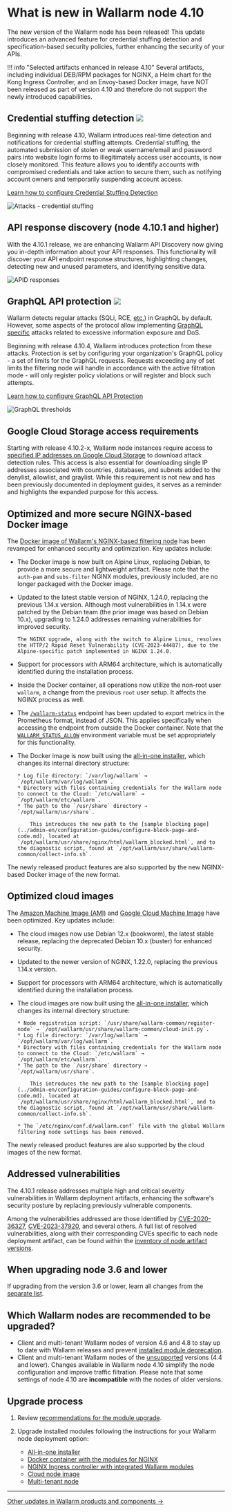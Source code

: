 # What is new in Wallarm node 4.10

The new version of the Wallarm node has been released! This update introduces an advanced feature for credential stuffing detection and specification-based security policies, further enhancing the security of your APIs.

!!! info "Selected artifacts enhanced in release 4.10"
    Several artifacts, including individual DEB/RPM packages for NGINX, a Helm chart for the Kong Ingress Controller, and an Envoy-based Docker image, have NOT been released as part of version 4.10 and therefore do not support the newly introduced capabilities.

## Credential stuffing detection <a href="../../about-wallarm/subscription-plans/#subscription-plans"><img src="../../images/api-security-tag.svg" style="border: none;"></a>

Beginning with release 4.10, Wallarm introduces real-time detection and notifications for credential stuffing attempts. Credential stuffing, the automated submission of stolen or weak username/email and password pairs into website login forms to illegitimately access user accounts, is now closely monitored. This feature allows you to identify accounts with compromised credentials and take action to secure them, such as notifying account owners and temporarily suspending account access.

[Learn how to configure Credential Stuffing Detection](../about-wallarm/credential-stuffing.md)

![Attacks - credential stuffing](../images/about-wallarm-waf/credential-stuffing/credential-stuffing-attacks.png)

## API response discovery (node 4.10.1 and higher)

With the 4.10.1 release, we are enhancing Wallarm API Discovery now giving you in-depth information about your API responses. This functionality will discover your API endpoint response structures, highlighting changes, detecting new and unused parameters, and identifying sensitive data.

![APID responses](../images/about-wallarm-waf/api-discovery/discovered-request-params-4.10.png)

## GraphQL API protection <a href="../../about-wallarm/subscription-plans/#subscription-plans"><img src="../../images/api-security-tag.svg" style="border: none;"></a>

Wallarm detects regular attacks (SQLi, RCE, [etc.](../attacks-vulns-list.md)) in GraphQL by default. However, some aspects of the protocol allow implementing [GraphQL specific](../attacks-vulns-list.md#graphql-attack) attacks related to excessive information exposure and DoS.

Beginning with release 4.10.4, Wallarm introduces protection from these attacks. Protection is set by configuring your organization's GraphQL policy - a set of limits for the GraphQL requests. Requests exceeding any of set limits the filtering node will handle in accordance with the active filtration mode - will only register policy violations or will register and block such attempts.

[Learn how to configure GraphQL API Protection](../api-protection/graphql-rule.md)

![GraphQL thresholds](../images/user-guides/rules/graphql-rule.png)

## Google Cloud Storage access requirements

Starting with release 4.10.2-x, Wallarm node instances require access to [specified IP addresses on Google Cloud Storage](https://www.gstatic.com/ipranges/goog.json) to download attack detection rules. This access is also essential for downloading single IP addresses associated with countries, databases, and subnets added to the denylist, allowlist, and graylist. While this requirement is not new and has been previously documented in deployment guides, it serves as a reminder and highlights the expanded purpose for this access.

<!--## API Specification Enforcement

In this latest update, we introduce API Specification Enforcement feature. This filters incoming traffic, permitting only requests that comply with your API specifications. Using the Wallarm node, which sits between clients and your applications, it compares endpoint descriptions in your specifications with actual API requests. Discrepancies, such as undefined endpoint requests or those with unauthorized parameters, are either blocked or monitored as configured.

This strengthens security by preventing potential attack attempts and also optimizes API performance by avoiding overloading and misuse.

Additionally, this update introduces new parameters for some deployment options, enabling technical control over the feature's operation:

* For all-in-one installer: the [`wallarm_enable_apifw`](../admin-en/configure-parameters-en.md#wallarm_enable_apifw) NGINX directive.
* For NGINX Ingress Controller: the [`controller.wallarm.apifirewall`](../admin-en/configure-kubernetes-en.md#controllerwallarmapifirewall) values group.
* For NGINX-based Docker image: the environment variable `WALLARM_APIFW_ENABLE`.

!!! info "Required configuration"
    You need [additional configuration](../api-policy-enforcement/setup.md#step-3-configure-specific-cases-or-disable) when using API Specification Enforcement with the NGINX-based Wallarm nodes installed with:

      * [All-in-one installer](../installation/nginx/all-in-one.md)
      * [Docker image](../admin-en/installation-docker-en.md) - only when you [mount](../admin-en/installation-docker-en.md#run-the-container-mounting-the-configuration-file) your own custom configuration file

[Learn how to configure API Specification Enforcement](../api-policy-enforcement/setup.md)

![Specification - use for applying security policies](../images/api-policies-enforcement/api-policies-enforcement-events.png)
-->
## Optimized and more secure NGINX-based Docker image

The [Docker image of Wallarm's NGINX-based filtering node](../admin-en/installation-docker-en.md) has been revamped for enhanced security and optimization. Key updates include:

* The Docker image is now built on Alpine Linux, replacing Debian, to provide a more secure and lightweight artifact. Please note that the `auth-pam` and `subs-filter` NGINX modules, previously included, are no longer packaged with the Docker image.
* Updated to the latest stable version of NGINX, 1.24.0, replacing the previous 1.14.x version. Although most vulnerabilities in 1.14.x were patched by the Debian team (the prior image was based on Debian 10.x), upgrading to 1.24.0 addresses remaining vulnerabilities for improved security.

      The NGINX upgrade, along with the switch to Alpine Linux, resolves the HTTP/2 Rapid Reset Vulnerability (CVE-2023-44487), due to the Alpine-specific patch implemented in NGINX 1.24.0.

* Support for processors with ARM64 architecture, which is automatically identified during the installation process.
* Inside the Docker container, all operations now utilize the non-root user `wallarm`, a change from the previous `root` user setup. It affects the NGINX process as well.
* The [`/wallarm-status`](../admin-en/configure-statistics-service.md) endpoint has been updated to export metrics in the Prometheus format, instead of JSON. This applies specifically when accessing the endpoint from outside the Docker container. Note that the [`WALLARM_STATUS_ALLOW`](../admin-en/installation-docker-en.md#wallarm-status-allow-env-var) environment variable must be set appropriately for this functionality.
* The Docker image is now built using the [all-in-one installer](../installation/nginx/all-in-one.md), which changes its internal directory structure:

      * Log file directory: `/var/log/wallarm` → `/opt/wallarm/var/log/wallarm`.
      * Directory with files containing credentials for the Wallarm node to connect to the Cloud: `/etc/wallarm` → `/opt/wallarm/etc/wallarm`.
      * The path to the `/usr/share` directory → `/opt/wallarm/usr/share`.
      
          This introduces the new path to the [sample blocking page](../admin-en/configuration-guides/configure-block-page-and-code.md), located at `/opt/wallarm/usr/share/nginx/html/wallarm_blocked.html`, and to the diagnostic script, found at `/opt/wallarm/usr/share/wallarm-common/collect-info.sh`.

The newly released product features are also supported by the new NGINX-based Docker image of the new format.

## Optimized cloud images

The [Amazon Machine Image (AMI)](../installation/cloud-platforms/aws/ami.md) and [Google Cloud Machine Image](../installation/cloud-platforms/gcp/machine-image.md) have been optimized. Key updates include:

* The cloud images now use Debian 12.x (bookworm), the latest stable release, replacing the deprecated Debian 10.x (buster) for enhanced security.
* Updated to the newer version of NGINX, 1.22.0, replacing the previous 1.14.x version.
* Support for processors with ARM64 architecture, which is automatically identified during the installation process.
* The cloud images are now built using the [all-in-one installer](../installation/nginx/all-in-one.md), which changes its internal directory structure:

      * Node registration script: `/usr/share/wallarm-common/register-node` → `/opt/wallarm/usr/share/wallarm-common/cloud-init.py`.
      * Log file directory: `/var/log/wallarm` → `/opt/wallarm/var/log/wallarm`.
      * Directory with files containing credentials for the Wallarm node to connect to the Cloud: `/etc/wallarm` → `/opt/wallarm/etc/wallarm`.
      * The path to the `/usr/share` directory → `/opt/wallarm/usr/share`.
      
          This introduces the new path to the [sample blocking page](../admin-en/configuration-guides/configure-block-page-and-code.md), located at `/opt/wallarm/usr/share/nginx/html/wallarm_blocked.html`, and to the diagnostic script, found at `/opt/wallarm/usr/share/wallarm-common/collect-info.sh`.
      
      * The `/etc/nginx/conf.d/wallarm.conf` file with the global Wallarm filtering node settings has been removed.

The newly released product features are also supported by the cloud images of the new format.

## Addressed vulnerabilities

The 4.10.1 release addresses multiple high and critical severity vulnerabilities in Wallarm deployment artifacts, enhancing the software's security posture by replacing previously vulnerable components.

Among the vulnerabilities addressed are those identified by [CVE-2020-36327](https://nvd.nist.gov/vuln/detail/CVE-2020-36327), [CVE-2023-37920](https://nvd.nist.gov/vuln/detail/CVE-2023-37920), and several others. A full list of resolved vulnerabilities, along with their corresponding CVEs specific to each node deployment artifact, can be found within the [inventory of node artifact versions](node-artifact-versions.md).

## When upgrading node 3.6 and lower

If upgrading from the version 3.6 or lower, learn all changes from the [separate list](older-versions/what-is-new.md).

## Which Wallarm nodes are recommended to be upgraded?

* Client and multi-tenant Wallarm nodes of version 4.6 and 4.8 to stay up to date with Wallarm releases and prevent [installed module deprecation](versioning-policy.md#version-support).
* Client and multi-tenant Wallarm nodes of the [unsupported](versioning-policy.md#version-list) versions (4.4 and lower). Changes available in Wallarm node 4.10 simplify the node configuration and improve traffic filtration. Please note that some settings of node 4.10 are **incompatible** with the nodes of older versions.

## Upgrade process

1. Review [recommendations for the module upgrade](general-recommendations.md).
2. Upgrade installed modules following the instructions for your Wallarm node deployment option:

      * [All-in-one installer](all-in-one.md)
      * [Docker container with the modules for NGINX](docker-container.md)
      * [NGINX Ingress controller with integrated Wallarm modules](ingress-controller.md)
      * [Cloud node image](cloud-image.md)
      * [Multi-tenant node](multi-tenant.md)

----------

[Other updates in Wallarm products and components →](https://changelog.wallarm.com/)

